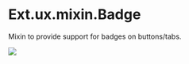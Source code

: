 # Ext.ux.mixin.Badge
Mixin to provide support for badges on buttons/tabs.

![](https://github.com/whiskeredwonder/Ext.ux.mixin.Badge/blob/gh-pages/resources/images/badge.PNG)